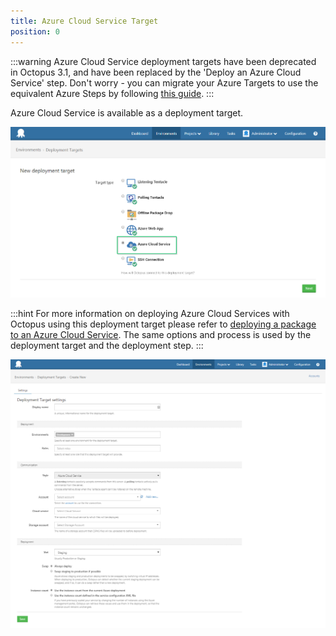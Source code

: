 ```yaml
---
title: Azure Cloud Service Target
position: 0
---
```



:::warning
Azure Cloud Service deployment targets have been deprecated in Octopus 3.1, and have been replaced by the 'Deploy an Azure Cloud Service' step.
Don't worry - you can migrate your Azure Targets to use the equivalent Azure Steps by following [this guide](/docs/how-to/migrate-azure-targets-into-azure-steps.md).
:::


Azure Cloud Service is available as a deployment target.


![](/docs/images/3048061/3277597.png)




:::hint
For more information on deploying Azure Cloud Services with Octopus using this deployment target please refer to [deploying a package to an Azure Cloud Service](/docs/deploying-applications/deploying-to-azure/deploying-a-package-to-an-azure-cloud-service.md). The same options and process is used by the deployment target and the deployment step.
:::





![](/docs/images/3048061/3277596.png)
